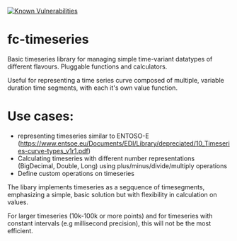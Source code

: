 [![Known Vulnerabilities](https://snyk.io/test/github/frode-carlsen/fc-timeseries/badge.svg?targetFile=pom.xml)](https://snyk.io/test/github/frode-carlsen/fc-timeseries?targetFile=pom.xml)

# fc-timeseries
Basic timeseries library for managing simple time-variant datatypes of different flavours. Pluggable functions and calculators.

Useful for representing a time series curve composed of multiple, variable duration time segments, with each it's own value function.

# Use cases:

* representing timeseries similar to ENTOSO-E (https://www.entsoe.eu/Documents/EDI/Library/depreciated/10_Timeseries-curve-types_v1r1.pdf) 
* Calculating timeseries with different number representations (BigDecimal, Double, Long) using plus/minus/divide/multiply operations
* Define custom operations on timeseries

The libary implements timeseries as a segquence of timesegments, emphasizing a simple, basic solution but with flexibility in calculation on values.

For  larger timeseries (10k-100k or more points) and for timeseries with constant intervals (e.g millisecond precision), 
this will not be the most efficient.


